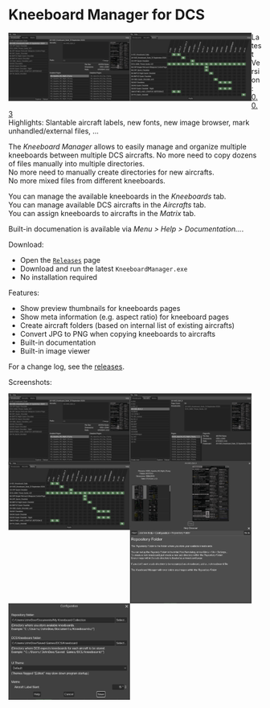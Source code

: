 # Kneeboard Manager   for DCS

<img src="images/tab_kneeboards.png" style="width: 48%; float: left;" alt="Screenshot Kneeboards Tab"/>   <img src="images/tab_matrix.png" style="width: 48%; float: left;" alt="Screenshot Matrix Tab"/>

Latest Version: [0.0.3](//github.com/dantei-dev/Kneeboard-Manager-Releases/releases)   
Highlights: Slantable aircraft labels, new fonts, new image browser, mark unhandled/external files, ...

The *Kneeboard Manager* allows to easily manage and organize multiple kneeboards between multiple DCS aircrafts.
No more need to copy dozens of files manually into multiple directories.  
No more need to manually create directories for new aircrafts.  
No more mixed files from different kneeboards.  

You can manage the available kneeboards in the *Kneeboards* tab.  
You can manage available DCS aircrafts in the *Aircrafts* tab.  
You can assign kneeboards to aircrafts in the *Matrix* tab.  

Built-in documenation is available via *Menu > Help > Documentation...*.  

Download:
- Open the [`Releases`](//github.com/dantei-dev/Kneeboard-Manager-Releases/releases) page
- Download and run the latest `KneeboardManager.exe`
- No installation required

Features:
- Show preview thumbnails for kneeboards pages
- Show meta information (e.g. aspect ratio) for kneeboard pages
- Create aircraft folders (based on internal list of existing aircrafts)
- Convert JPG to PNG when copying kneeboards to aircrafts
- Built-in documentation
- Built-in image viewer

For a change log, see the [releases](//github.com/dantei-dev/Kneeboard-Manager-Releases/releases/).


Screenshots:

<img src="images/tab_kneeboards.png" style="width: 48%; float: left;" alt="Screenshot Kneeboards Tab"/>   <img src="images/tab_aircrafts.png" style="width: 48%; float: left;" alt="Screenshot Aircrafts Tab"/>
<img src="images/tab_matrix.png" style="width: 48%; float: left;" alt="Screenshot Matrix Tab"/>  <img src="images/kneeboard_browser.png" style="width: 48%; float: left;" alt="Screenshot Kneeboard Browser"/>
<img src="images/help_browser.png" style="width: 48%; float: left;" alt="Screenshot Help Browser"/>  <img src="images/configuration_dialog.png" style="width: 48%; float: left;" alt="Screenshot Configuration Dialog"/>  

